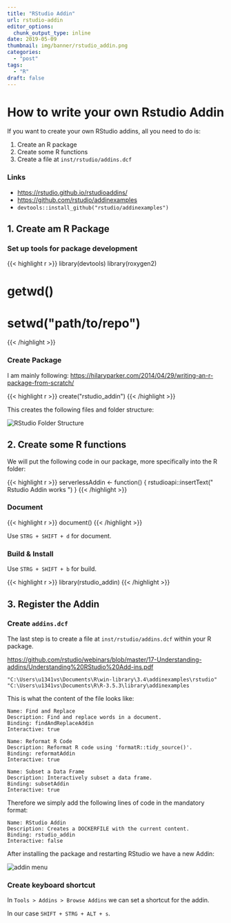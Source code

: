 ```yaml
---
title: "RStudio Addin"
url: rstudio-addin
editor_options:
  chunk_output_type: inline
date: 2019-05-09
thumbnail: img/banner/rstudio_addin.png
categories: 
  - "post"
tags: 
  - "R"
draft: false
---
```

# How to write your own Rstudio Addin

If you want to create your own RStudio addins, all you need to do is:

1. Create an R package
2. Create some R functions
3. Create a file at `inst/rstudio/addins.dcf`

### Links

* https://rstudio.github.io/rstudioaddins/
* https://github.com/rstudio/addinexamples
* `devtools::install_github("rstudio/addinexamples")`


## 1. Create am R Package

### Set up tools for package development

{{< highlight r >}}
library(devtools)
library(roxygen2)

# getwd() 
# setwd("path/to/repo")
{{< /highlight >}}

### Create Package

I am mainly following: https://hilaryparker.com/2014/04/29/writing-an-r-package-from-scratch/

{{< highlight r >}}
create("rstudio_addin")
{{< /highlight >}}

This creates the following files and folder structure:

![RStudio Folder Structure](/img/rstudio_addin/rstudio_addin1.png)

## 2. Create some R functions

We will put the following code in our package, more specifically into the R folder: 

{{< highlight r >}}
serverlessAddin <- function() {
  rstudioapi::insertText(" Rstudio Addin works ")
}
{{< /highlight >}}

### Document

{{< highlight r >}}
document()
{{< /highlight >}}


Use `STRG + SHIFT + d` for document. 


### Build & Install

Use `STRG + SHIFT + b` for build. 

{{< highlight r >}}
library(rstudio_addin)
{{< /highlight >}}

## 3. Register the Addin

### Create `addins.dcf`

The last step is to create a file at `inst/rstudio/addins.dcf` within your R package.

https://github.com/rstudio/webinars/blob/master/17-Understanding-addins/Understanding%20RStudio%20Add-ins.pdf

```
"C:\Users\u1341vs\Documents\R\win-library\3.4\addinexamples\rstudio"
"C:\Users\u1341vs\Documents\R\R-3.5.3\library\addinexamples
```

This is what the content of the file looks like:

```
Name: Find and Replace
Description: Find and replace words in a document.
Binding: findAndReplaceAddin
Interactive: true

Name: Reformat R Code
Description: Reformat R code using 'formatR::tidy_source()'.
Binding: reformatAddin
Interactive: true

Name: Subset a Data Frame
Description: Interactively subset a data frame.
Binding: subsetAddin
Interactive: true
```

Therefore we simply add the following lines of code in the mandatory format:

```
Name: RStudio Addin
Description: Creates a DOCKERFILE with the current content.
Binding: rstudio_addin
Interactive: false
```
After installing the package and restarting RStudio we have a new Addin:

![addin menu](/img/rstudio_addin/rstudio_addin2.png)

### Create keyboard shortcut

In `Tools > Addins > Browse Addins` we can set a shortcut for the addin. 

In our case `SHIFT + STRG + ALT + s`.
